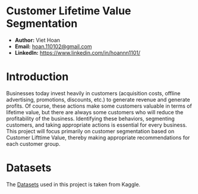 # Customer Lifetime Value Segmentation
- **Author:** Viet Hoan
- **Email:** hoan.110102@gmail.com
- **LinkedIn:** https://www.linkedin.com/in/hoannn1101/

# Introduction
Businesses today invest heavily in customers (acquisition costs, offline advertising, promotions, discounts, etc.) to generate revenue and generate profits. Of course, these actions make some customers valuable in terms of lifetime value, but there are always some customers who will reduce the profitability of the business. Identifying these behaviors, segmenting customers, and taking appropriate actions is essential for every business. This project will focus primarily on customer segmentation based on Customer Lifttime Value, thereby making appropriate recommendations for each customer group.

# Datasets
The [Datasets](https://www.kaggle.com/datasets/6e895c4ae168b052e85f73997080784443920576cdedf00b11b04fbd478f0e8d) used in this project is taken from Kaggle.
